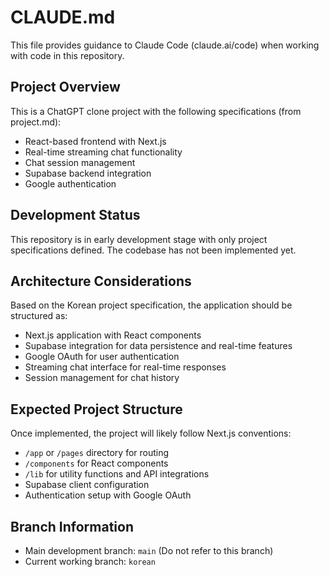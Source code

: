 # CLAUDE.md

This file provides guidance to Claude Code (claude.ai/code) when working with code in this repository.

## Project Overview

This is a ChatGPT clone project with the following specifications (from project.md):
- React-based frontend with Next.js
- Real-time streaming chat functionality
- Chat session management
- Supabase backend integration
- Google authentication

## Development Status

This repository is in early development stage with only project specifications defined. The codebase has not been implemented yet.

## Architecture Considerations

Based on the Korean project specification, the application should be structured as:
- Next.js application with React components
- Supabase integration for data persistence and real-time features
- Google OAuth for user authentication
- Streaming chat interface for real-time responses
- Session management for chat history

## Expected Project Structure

Once implemented, the project will likely follow Next.js conventions:
- `/app` or `/pages` directory for routing
- `/components` for React components
- `/lib` for utility functions and API integrations
- Supabase client configuration
- Authentication setup with Google OAuth

## Branch Information

- Main development branch: `main` (Do not refer to this branch)
- Current working branch: `korean`